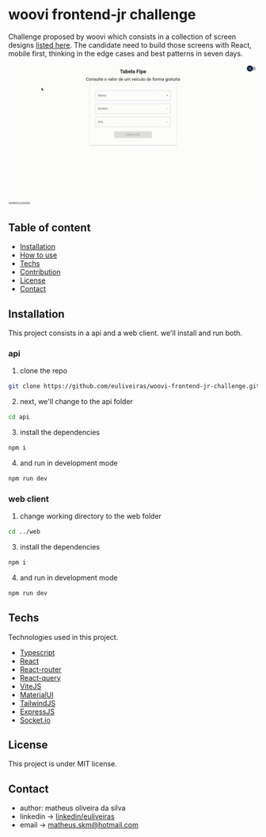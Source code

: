 # woovi frontend-jr challenge

Challenge proposed by woovi which consists in a collection of screen designs [listed here](https://woovi.com/jobs/challenges/frontend-engineer/). 
The candidate need to build those screens with React, mobile first, thinking in the edge cases and best patterns in seven days.

[![](https://github.com/euliveiras/fipe-price-query/blob/main/preview-fipe-query-price.gif)](https://github.com/user-attachments/assets/560e8272-9f51-46a4-88d8-24f7636072cf)

## Table of content

- [Installation](#installation)
- [How to use](#how-to-use)
- [Techs](#techs)
- [Contribution](#contribution)
- [License](#license)
- [Contact](#contact)

## Installation

This project consists in a api and a web client. we'll install and run both.

### api
1. clone the repo
```bash
git clone https://github.com/euliveiras/woovi-frontend-jr-challenge.git
```
2. next, we'll change to the api folder
```bash
cd api
```
3. install the dependencies
```bash
npm i
```
4. and run in development mode
```bash
npm run dev
```
### web client
1. change working directory to the web folder
```bash
cd ../web
```
3. install the dependencies
```bash
npm i
```
4. and run in development mode
```bash
npm run dev
```

## Techs

Technologies used in this project.

- [Typescript](https://www.typescriptlang.org/)
- [React](https://react.dev/)
- [React-router](https://reactrouter.com/en/main)
- [React-query](https://tanstack.com/query/v4/docs/framework/react/overview)
- [ViteJS](https://vitejs.dev/)
- [MaterialUI](https://mui.com/)
- [TailwindJS](https://tailwindcss.com/)
- [ExpressJS](http://expressjs.com/)
- [Socket.io](https://socket.io/)

## License

This project is under MIT license.

## Contact

- author: matheus oliveira da silva
- linkedin -> [linkedin/euliveiras](https://www.linkedin.com/in/euliveiras/) 
- email -> matheus.skm@hotmail.com

